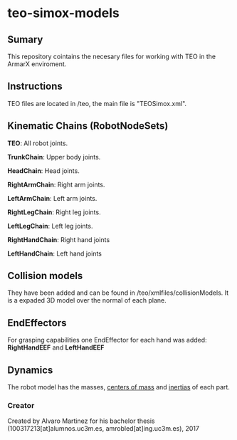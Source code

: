 # teo-simox-models

## Sumary

This repository cointains the necesary files for working with TEO in the ArmarX enviroment. 

## Instructions

TEO files are located in /teo, the main file is "TEOSimox.xml".

## Kinematic Chains (RobotNodeSets)

**TEO**: All robot joints.

**TrunkChain**: Upper body joints.

**HeadChain**: Head joints.

**RightArmChain**: Right arm joints.

**LeftArmChain**: Left arm joints.

**RightLegChain**: Right leg joints.

**LeftLegChain**: Left leg joints.

**RightHandChain**: Right hand joints

**LeftHandChain**: Left hand joints

## Collision models

They have been added and can be found in /teo/xmlfiles/collisionModels. It is a expaded 3D model over the normal of each plane.

## EndEffectors

For grasping capabilities one EndEffector for each hand was added: **RightHandEEF** and **LeftHandEEF**

## Dynamics

The robot model has the masses, [centers of mass]( teo-simox-models/doc/CoMSimox.csv ) and [inertias]( teo-software-manual/assets/teo-dynamic-information.md ) of each part.

### Creator

Created by Alvaro Martinez for his bachelor thesis (100317213[at]alumnos.uc3m.es, amrobled[at]ing.uc3m.es), 2017
